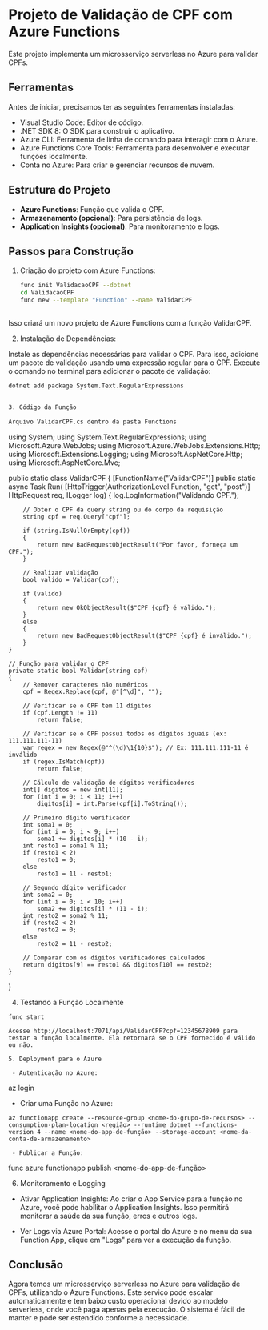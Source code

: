 # Projeto de Validação de CPF com Azure Functions

Este projeto implementa um microsserviço serverless no Azure para validar CPFs.

## Ferramentas
Antes de iniciar, precisamos ter as seguintes ferramentas instaladas:
 - Visual Studio Code: Editor de código.
 - .NET SDK 8: O SDK para construir o aplicativo.
 - Azure CLI: Ferramenta de linha de comando para interagir com o Azure.
 - Azure Functions Core Tools: Ferramenta para desenvolver e executar funções localmente.
 - Conta no Azure: Para criar e gerenciar recursos de nuvem.


## Estrutura do Projeto

- **Azure Functions**: Função que valida o CPF.
- **Armazenamento (opcional)**: Para persistência de logs.
- **Application Insights (opcional)**: Para monitoramento e logs.

## Passos para Construção

1. Criação do projeto com Azure Functions:
   ```bash
   func init ValidacaoCPF --dotnet
   cd ValidacaoCPF
   func new --template "Function" --name ValidarCPF
  
Isso criará um novo projeto de Azure Functions com a função ValidarCPF.
   
2. Instalação de Dependências:

Instale as dependências necessárias para validar o CPF. Para isso, adicione um pacote de validação usando uma expressão regular para o CPF. Execute o comando no terminal para adicionar o pacote de validação:
  ``` bash
  dotnet add package System.Text.RegularExpressions
 

3. Código da Função

Arquivo ValidarCPF.cs dentro da pasta Functions

```
using System;
using System.Text.RegularExpressions;
using Microsoft.Azure.WebJobs;
using Microsoft.Azure.WebJobs.Extensions.Http;
using Microsoft.Extensions.Logging;
using Microsoft.AspNetCore.Http;
using Microsoft.AspNetCore.Mvc;

public static class ValidarCPF
{
    [FunctionName("ValidarCPF")]
    public static async Task<IActionResult> Run(
        [HttpTrigger(AuthorizationLevel.Function, "get", "post")] HttpRequest req,
        ILogger log)
    {
        log.LogInformation("Validando CPF.");

        // Obter o CPF da query string ou do corpo da requisição
        string cpf = req.Query["cpf"];

        if (string.IsNullOrEmpty(cpf))
        {
            return new BadRequestObjectResult("Por favor, forneça um CPF.");
        }

        // Realizar validação
        bool valido = Validar(cpf);

        if (valido)
        {
            return new OkObjectResult($"CPF {cpf} é válido.");
        }
        else
        {
            return new BadRequestObjectResult($"CPF {cpf} é inválido.");
        }
    }

    // Função para validar o CPF
    private static bool Validar(string cpf)
    {
        // Remover caracteres não numéricos
        cpf = Regex.Replace(cpf, @"[^\d]", "");

        // Verificar se o CPF tem 11 dígitos
        if (cpf.Length != 11)
            return false;

        // Verificar se o CPF possui todos os dígitos iguais (ex: 111.111.111-11)
        var regex = new Regex(@"^(\d)\1{10}$"); // Ex: 111.111.111-11 é inválido
        if (regex.IsMatch(cpf))
            return false;

        // Cálculo de validação de dígitos verificadores
        int[] digitos = new int[11];
        for (int i = 0; i < 11; i++)
            digitos[i] = int.Parse(cpf[i].ToString());

        // Primeiro dígito verificador
        int soma1 = 0;
        for (int i = 0; i < 9; i++)
            soma1 += digitos[i] * (10 - i);
        int resto1 = soma1 % 11;
        if (resto1 < 2)
            resto1 = 0;
        else
            resto1 = 11 - resto1;

        // Segundo dígito verificador
        int soma2 = 0;
        for (int i = 0; i < 10; i++)
            soma2 += digitos[i] * (11 - i);
        int resto2 = soma2 % 11;
        if (resto2 < 2)
            resto2 = 0;
        else
            resto2 = 11 - resto2;

        // Comparar com os dígitos verificadores calculados
        return digitos[9] == resto1 && digitos[10] == resto2;
    }
}


4. Testando a Função Localmente
```
func start

Acesse http://localhost:7071/api/ValidarCPF?cpf=12345678909 para testar a função localmente. Ela retornará se o CPF fornecido é válido ou não.

5. Deployment para o Azure

 - Autenticação no Azure:
```
az login

 - Criar uma Função no Azure:
```
az functionapp create --resource-group <nome-do-grupo-de-recursos> --consumption-plan-location <região> --runtime dotnet --functions-version 4 --name <nome-do-app-de-função> --storage-account <nome-da-conta-de-armazenamento>

 - Publicar a Função:
```
func azure functionapp publish <nome-do-app-de-função>

6. Monitoramento e Logging

 - Ativar Application Insights:
Ao criar o App Service para a função no Azure, você pode habilitar o Application Insights. Isso permitirá monitorar a saúde da sua função, erros e outros logs.

 - Ver Logs via Azure Portal:
Acesse o portal do Azure e no menu da sua Function App, clique em "Logs" para ver a execução da função.

## Conclusão
Agora temos um microsserviço serverless no Azure para validação de CPFs, utilizando o Azure Functions. Este serviço pode escalar automaticamente e tem baixo custo operacional devido ao modelo serverless, onde você paga apenas pela execução. O sistema é fácil de manter e pode ser estendido conforme a necessidade.
